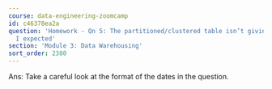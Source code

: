 ```yaml
---
course: data-engineering-zoomcamp
id: c46378ea2a
question: 'Homework - Qn 5: The partitioned/clustered table isn’t giving me the prediction
  I expected'
section: 'Module 3: Data Warehousing'
sort_order: 2380
---
```


Ans: Take a careful look at the format of the dates in the question.

